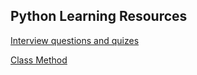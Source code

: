## Python Learning Resources

[Interview questions and quizes](https://www.techbeamers.com/python-interview-questions-programmers/)

[Class Method](https://www.programiz.com/python-programming/methods/built-in/classmethod)
